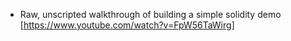 
* Raw, unscripted walkthrough of building a simple solidity demo [https://www.youtube.com/watch?v=FpW56TaWirg]

